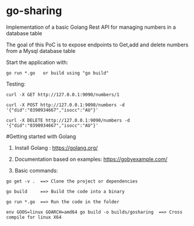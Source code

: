 # go-sharing
Implementation of a basic Golang Rest API for managing numbers in a database table

The goal of this PoC is to expose endpoints to Get,add and delete numbers from a Mysql database table

Start the application with:
```
go run *.go   or build using "go build"
```

Testing:
```
curl -X GET http://127.0.0.1:9090/numbers/1

curl -X POST http://127.0.0.1:9090/numbers -d '{"did":"0390934667","isocc":"AU"}'

curl -X DELETE http://127.0.0.1:9090/numbers -d '{"did":"0390934667","isocc":"AU"}'
```

#Getting started with Golang

1) Install Golang : 
https://golang.org/

2) Documentation based on examples:
https://gobyexample.com/

3) Basic commands: 

```
go get -v .  ==> Clone the project or dependencies

go build     ==> Build the code into a binary

go run *.go  ==> Run the code in the folder 

env GOOS=linux GOARCH=amd64 go build -o builds/gosharing  ==> Cross compile for linux X64 
```

